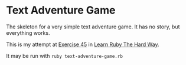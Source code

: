 # Text Adventure Game

The skeleton for a very simple text adventure game. It has no story, but everything works.

This is my attempt at [Exercise 45](http://learnrubythehardway.org/book/ex45.html) in [Learn Ruby The Hard Way](http://learnrubythehardway.org/book/index.html).

It may be run with `ruby text-adventure-game.rb`
